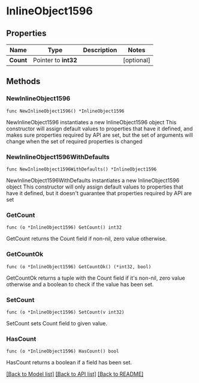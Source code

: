 # InlineObject1596

## Properties

Name | Type | Description | Notes
------------ | ------------- | ------------- | -------------
**Count** | Pointer to **int32** |  | [optional] 

## Methods

### NewInlineObject1596

`func NewInlineObject1596() *InlineObject1596`

NewInlineObject1596 instantiates a new InlineObject1596 object
This constructor will assign default values to properties that have it defined,
and makes sure properties required by API are set, but the set of arguments
will change when the set of required properties is changed

### NewInlineObject1596WithDefaults

`func NewInlineObject1596WithDefaults() *InlineObject1596`

NewInlineObject1596WithDefaults instantiates a new InlineObject1596 object
This constructor will only assign default values to properties that have it defined,
but it doesn't guarantee that properties required by API are set

### GetCount

`func (o *InlineObject1596) GetCount() int32`

GetCount returns the Count field if non-nil, zero value otherwise.

### GetCountOk

`func (o *InlineObject1596) GetCountOk() (*int32, bool)`

GetCountOk returns a tuple with the Count field if it's non-nil, zero value otherwise
and a boolean to check if the value has been set.

### SetCount

`func (o *InlineObject1596) SetCount(v int32)`

SetCount sets Count field to given value.

### HasCount

`func (o *InlineObject1596) HasCount() bool`

HasCount returns a boolean if a field has been set.


[[Back to Model list]](../README.md#documentation-for-models) [[Back to API list]](../README.md#documentation-for-api-endpoints) [[Back to README]](../README.md)



